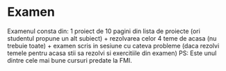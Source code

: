 # Examen

Examenul consta din: 1 proiect de 10 pagini din lista de proiecte (ori studentul propune un alt subiect) + rezolvarea celor 4 teme de acasa (nu trebuie toate) + examen scris in sesiune cu cateva probleme (daca rezolvi temele pentru acasa stii sa rezolvi si exercitiile din examen)
PS: Este unul dintre cele mai bune cursuri predate la FMI.